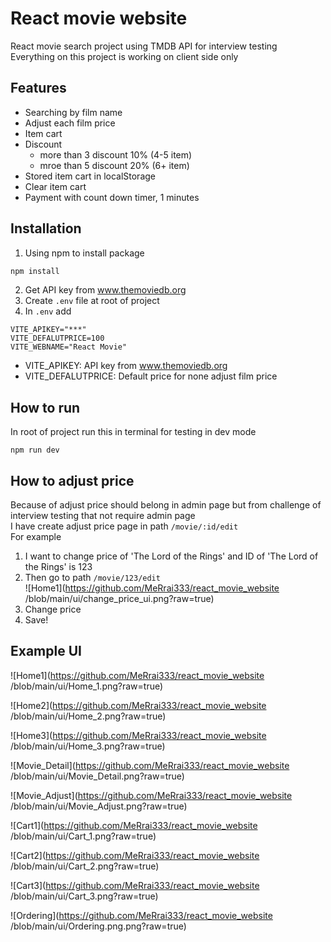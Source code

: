 # React movie website

React movie search project using TMDB API for interview testing\
Everything on this project is working on client side only
## Features

- Searching by film name
- Adjust each film price
- Item cart
- Discount
  * more than 3 discount 10% (4-5 item)
  * mroe than 5 discount 20% (6+ item)
- Stored item cart in localStorage
- Clear item cart
- Payment with count down timer, 1 minutes

## Installation
1. Using npm to install package
```bash
npm install
```
2. Get API key from www.themoviedb.org
3. Create `.env` file at root of project
4. In `.env` add
```
VITE_APIKEY="***"
VITE_DEFALUTPRICE=100
VITE_WEBNAME="React Movie"
```
- VITE_APIKEY: API key from www.themoviedb.org
- VITE_DEFALUTPRICE: Default price for none adjust film price

## How to run
In root of project run this in terminal for testing in dev mode
```
npm run dev
```

## How to adjust price
Because of adjust price should belong in admin page but from challenge of interview testing that not require admin page  
I have create adjust price page in path `/movie/:id/edit`  
For example  
1. I want to change price of 'The Lord of the Rings' and ID of 'The Lord of the Rings' is 123  
2. Then go to path `/movie/123/edit`  
![Home1](https://github.com/MeRrai333/react_movie_website /blob/main/ui/change_price_ui.png?raw=true)  
3. Change price  
4. Save!


## Example UI
![Home1](https://github.com/MeRrai333/react_movie_website /blob/main/ui/Home_1.png?raw=true)
    
![Home2](https://github.com/MeRrai333/react_movie_website /blob/main/ui/Home_2.png?raw=true)
    
![Home3](https://github.com/MeRrai333/react_movie_website /blob/main/ui/Home_3.png?raw=true)
    
![Movie_Detail](https://github.com/MeRrai333/react_movie_website /blob/main/ui/Movie_Detail.png?raw=true)
    
![Movie_Adjust](https://github.com/MeRrai333/react_movie_website /blob/main/ui/Movie_Adjust.png?raw=true)
    
![Cart1](https://github.com/MeRrai333/react_movie_website /blob/main/ui/Cart_1.png?raw=true)
    
![Cart2](https://github.com/MeRrai333/react_movie_website /blob/main/ui/Cart_2.png?raw=true)
    
![Cart3](https://github.com/MeRrai333/react_movie_website /blob/main/ui/Cart_3.png?raw=true)
    
![Ordering](https://github.com/MeRrai333/react_movie_website /blob/main/ui/Ordering.png.png?raw=true)

